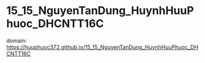 # 15_15_NguyenTanDung_HuynhHuuPhuoc_DHCNTT16C
domain:
https://huuphuoc372.github.io/15_15_NguyenTanDung_HuynhHuuPhuoc_DHCNTT16C

